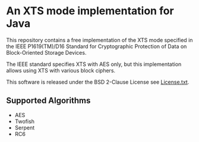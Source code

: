# An XTS mode implementation for Java #

This repository contains a free implementation of the XTS mode specified in the IEEE P1619(TM)/D16 Standard for Cryptographic Protection of Data on Block-Oriented Storage Devices.  
 
The IEEE standard specifies XTS with AES only, but this implementation allows using XTS with various block ciphers.

This software is released under the BSD 2-Clause License see [License.txt](./License.txt).


## Supported Algorithms ##
* AES  
* Twofish  
* Serpent  
* RC6  
